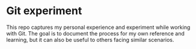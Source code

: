 # Git experiment
This repo  captures my personal experience and experiment while working with Git. The goal is to document the process for my own reference and learning, but it can also be useful to others facing similar scenarios.

